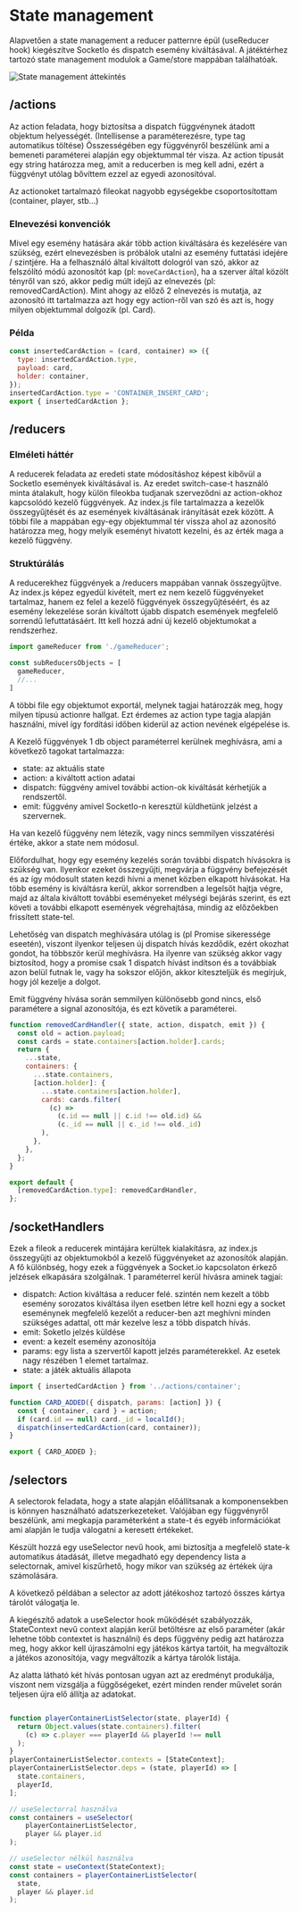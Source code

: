 # State management

Alapvetően a state management a reducer patternre épül (useReducer hook) kiegészítve SocketIo és dispatch esemény kiváltásával.
A játéktérhez tartozó state management modulok a Game/store mappában találhatóak.

![State management áttekintés](img/statemgmt_1.jpg)

## /actions

Az action feladata, hogy biztosítsa a dispatch függvénynek átadott objektum helyességét.
(Intellisense a paraméterezésre, type tag automatikus töltése)
Összességében egy függvényről beszélünk ami a bemeneti paraméterei alapján egy objektummal tér visza.
Az action típusát egy string határozza meg, amit a reducerben is meg kell adni, ezért a függvényt utólag bővíttem ezzel az egyedi azonosítóval.

Az actionoket tartalmazó fileokat nagyobb egységekbe csoportosítottam (container, player, stb...)

### Elnevezési konvenciók
Mivel egy esemény hatására akár több action kiváltására és kezelésére van szükség, ezért elnevezésben is próbálok utalni az esemény futtatási idejére / szintjére. Ha a felhasználó által kiváltott dologról van szó, akkor az felszólító módú azonosítót kap (pl: `moveCardAction`), ha a szerver által közölt tényről van szó, akkor pedig múlt idejű az elnevezés (pl: removedCardAction). Mint ahogy az előző 2 elnevezés is mutatja, az azonosító itt tartalmazza azt hogy egy action-ről van szó és azt is, hogy milyen objektummal dolgozik (pl. Card).

### Példa

```javascript
const insertedCardAction = (card, container) => ({
  type: insertedCardAction.type,
  payload: card,
  holder: container,
});
insertedCardAction.type = 'CONTAINER_INSERT_CARD';
export { insertedCardAction };
```

## /reducers
### Elméleti háttér
A reducerek feladata az eredeti state módosításhoz képest kibővül a SocketIo események kiváltásával is.
Az eredet switch-case-t használó minta átalakult, hogy külön fileokba tudjanak szerveződni az action-okhoz kapcsolódó kezelő függvények. Az index.js file tartalmazza a kezelők összegyűjtését és az események kiváltásának irányítását ezek között. A többi file a mappában egy-egy objektummal tér vissza ahol az azonosító határozza meg, hogy melyik eseményt hivatott kezelni, és az érték maga a kezelő függvény.

### Struktúrálás
A reducerekhez függvények a /reducers mappában vannak összegyűjtve. Az index.js képez egyedül kivételt, mert ez nem kezelő függvényeket tartalmaz, hanem ez felel a kezelő függvények összegyűjtéséért, és az esemény lekezelése során kiváltott újabb dispatch események megfelelő sorrendű lefuttatásáért. Itt kell hozzá adni új kezelő objektumokat a rendszerhez.

``` javascript
import gameReducer from './gameReducer';

const subReducersObjects = [
  gameReducer,
  //...
]
```
A többi file egy objektumot exportál, melynek tagjai határozzák meg, hogy milyen típusú actionre hallgat.
Ezt érdemes az action type tagja alapján használni, mivel így fordítási időben kiderül az action nevének elgépelése is.

A Kezelő függvények 1 db object paraméterrel kerülnek meghívásra, ami a következő tagokat tartalmazza:
- state: az aktuális state
- action: a kiváltott action adatai
- dispatch: függvény amivel további action-ok kiváltását kérhetjük a rendszertől.
- emit: függvény amivel SocketIo-n keresztül küldhetünk jelzést a szervernek.

Ha van kezelő függvény nem létezik, vagy nincs semmilyen visszatérési értéke, akkor a state nem módosul.

Előfordulhat, hogy egy esemény kezelés során további dispatch hívásokra is szükség van.
Ilyenkor ezeket összegyűjti, megvárja a függvény befejezését és az így módosult staten kezdi hívni a menet közben elkapott hívásokat. Ha több esemény is kiváltásra kerül, akkor sorrendben a legelsőt hajtja végre, majd az általa kiváltott további eseményeket mélységi bejárás szerint, és ezt követi a további elkapott események végrehajtása, mindig az előzőekben frissített state-tel.

Lehetőség van dispatch meghívására utólag is (pl Promise sikeressége eseetén), viszont ilyenkor teljesen új dispatch hívás kezdődik, ezért okozhat gondot, ha többször kerül meghívásra. Ha ilyenre van szükség akkor vagy biztosítod, hogy a promise csak 1 dispatch hívást indítson és a továbbiak azon belül futnak le, vagy ha sokszor előjön, akkor kiteszteljük és megírjuk, hogy jól kezelje a dolgot.

Emit függvény hívása során semmilyen különösebb gond nincs, első paramétere a signal azonosítója, és ezt követik a paraméterei.

```javascript
function removedCardHandler({ state, action, dispatch, emit }) {
  const old = action.payload;
  const cards = state.containers[action.holder].cards;
  return {
    ...state,
    containers: {
      ...state.containers,
      [action.holder]: {
        ...state.containers[action.holder],
        cards: cards.filter(
          (c) =>
            (c.id == null || c.id !== old.id) &&
            (c._id == null || c._id !== old._id)
        ),
      },
    },
  };
}

export default {
  [removedCardAction.type]: removedCardHandler,
};
```

## /socketHandlers  

Ezek a fileok a reducerek mintájára kerültek kialakításra, az index.js összegyűjti az objektumokból a kezelő függvényeket az azonosítók alapján. A fő különbség, hogy ezek a függvények a Socket.io kapcsolaton érkező jelzések elkapására szolgálnak. 1 paraméterrel kerül hívásra aminek tagjai:
- dispatch: Action kiváltása a reducer felé. szintén nem kezelt a több esemény sorozatos kiváltása ilyen esetben létre kell hozni egy a socket eseménynek megfelelő kezelőt a reducer-ben azt meghívni minden szükséges adattal, ott már kezelve lesz a több dispatch hívás.
- emit: SoketIo jelzés küldése
- event: a kezelt esemény azonosítója
- params: egy lista a szervertől kapott jelzés paraméterekkel. Az esetek nagy részében 1 elemet tartalmaz.
- state: a játék aktuális állapota

```javascript
import { insertedCardAction } from '../actions/container';

function CARD_ADDED({ dispatch, params: [action] }) {
  const { container, card } = action;
  if (card.id == null) card._id = localId();
  dispatch(insertedCardAction(card, container));
}

export { CARD_ADDED };
```

## /selectors
A selectorok feladata, hogy a state alapján előállítsanak a komponensekben is könnyen használható adatszerkezeteket.
Valójában egy függvényről beszélünk, ami megkapja paraméterként a state-t és egyéb információkat ami alapján le tudja válogatni a keresett értékeket.

Készült hozzá egy useSelector nevű hook, ami biztosítja a megfelelő state-k automatikus átadását, illetve megadható egy dependency lista a selectornak, amivel kiszűrhető, hogy mikor van szükség az értékek újra számolására.

A következő példában a selector az adott játékoshoz tartozó összes kártya tárolót válogatja le.

A kiegészítő adatok a useSelector hook működését szabályozzák, StateContext nevű context alapján kerül betöltésre az első paraméter (akár lehetne több contextet is használni) és deps függvény pedig azt határozza meg, hogy akkor kell újraszámolni egy játékos kártya tartóit, ha megváltozik a játékos azonosítója, vagy megváltozik a kártya tárolók listája.

Az alatta látható két hívás pontosan ugyan azt az eredményt produkálja, viszont nem vizsgálja a függőségeket, ezért minden render művelet során teljesen újra elő állítja az adatokat.

```javascript

function playerContainerListSelector(state, playerId) {
  return Object.values(state.containers).filter(
    (c) => c.player === playerId && playerId !== null
  );
}
playerContainerListSelector.contexts = [StateContext];
playerContainerListSelector.deps = (state, playerId) => [
  state.containers,
  playerId,
];

// useSelectorral használva
const containers = useSelector(
    playerContainerListSelector,
    player && player.id
);

// useSelector nélkül használva
const state = useContext(StateContext);
const containers = playerContainerListSelector(
  state, 
  player && player.id
);

```




